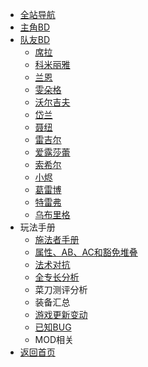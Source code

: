 * [全站导航](guide)
* [主角BD](Wotr/Wotr-BD-Ldr/)
* [队友BD](Wotr/Wotr-BD-Tm8/)
  * [席拉](Wotr/Wotr-BD-Tm8/Seelah)
  * [科米丽雅](/Wotr/Wotr-BD-Tm8/Camellia)
  * [兰恩](/Wotr/Wotr-BD-Tm8/Lann)
  * [雯朵格](/Wotr/Wotr-BD-Tm8/Wenduag)
  * [沃尔吉夫](/Wotr/Wotr-BD-Tm8/Woljif)
  * [岱兰](/Wotr/Wotr-BD-Tm8/Daeran)
  * [聂纽](/Wotr/Wotr-BD-Tm8/Nenio)
  * [雷吉尔](/Wotr/Wotr-BD-Tm8/Regill)
  * [爱露莎蕾](/Wotr/Wotr-BD-Tm8/Arueshalae)
  * [索希尔](/Wotr/Wotr-BD-Tm8/Sosiel)
  * [小烬](/Wotr/Wotr-BD-Tm8/Ember)
  * [葛雷博](/Wotr/Wotr-BD-Tm8/Greybor)
  * [特雷弗](/Wotr/Wotr-BD-Tm8/Trever)
  * [乌布里格](/Wotr/Wotr-BD-Tm8/Ulbrig)
* 玩法手册
  * [施法者手册](/Wotr/Wotr-Analysis-Spell/)
  * [属性、AB、AC和豁免堆叠](/Wotr/Wotr-Buff/Wotr-Buff)
  * [法术对抗](/Wotr/Wotr-Buff/Wotr-Anti-Spell)
  * [全专长分析](/Wotr/Wotr-Analysis-Feature/)
  * 菜刀测评分析
  * 装备汇总
  * [游戏更新变动](/Wotr/Wotr-Bug-Statistics)
  * [已知BUG](/Wotr/Wotr-Bug-Statistics)
  * MOD相关
* [返回首页](/)

